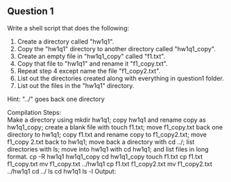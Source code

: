 ## Question 1
Write a shell script that does the following:
1. Create a directory called "hw1q1".  
2. Copy the "hw1q1" directory to another directory called "hw1q1_copy".  
3. Create an empty file in "hw1q1_copy" called "f1.txt".
4. Copy that file to "hw1q1" and rename it "f1_copy.txt".
5. Repeat step 4 except name the file "f1_copy2.txt".
6. List out the directories created along with everything in question1 folder.
7. List out the files in the "hw1q1" directory.

Hint: "../" goes back one directory

Compilation Steps:  
Make a directory using mkdir hw1q1; copy hw1q1 and rename copy as hw1q1_copy; create a blank file with touch f1.txt; move f1_copy.txt back one directory to hw1q1; copy f1.txt and rename copy to f1_copy2.txt; move f1_copy 2.txt back to hw1q1; move back a directory with cd ../; list directories with ls; move into hw1q1 with cd hw1q1; and list files in long format.
cp -R hw1q1 hw1q1_copy
cd hw1q1_copy
touch f1.txt
cp f1.txt f1_copy.txt
mv f1_copy.txt ../hw1q1
cp f1.txt f1_copy2.txt
mv f1_copy2.txt ../hw1q1
cd ../
ls
cd hw1q1
ls -l
Output:
